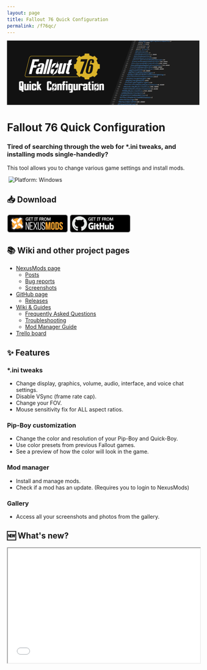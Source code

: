 ```yaml
---
layout: page
title: Fallout 76 Quick Configuration
permalink: /f76qc/
---
```


![Banner](/assets/img/banner_github.png)  

# Fallout 76 Quick Configuration

### Tired of searching through the web for *.ini tweaks, and installing mods single-handedly?

This tool allows you to change various game settings and install mods.

<img src="https://img.shields.io/github/v/release/FelisDiligens/Fallout76-QuickConfiguration?labelColor=0D0D0D&color=D9AD2B" alt="">
<img src="https://img.shields.io/badge/platform-windows-D9AD2B?logo=windows&labelColor=0D0D0D" alt="Platform: Windows">
<img src="https://img.shields.io/github/downloads/FelisDiligens/Fallout76-QuickConfiguration/total?labelColor=0D0D0D&color=D9AD2B" alt="">
<img src="https://img.shields.io/github/downloads/FelisDiligens/Fallout76-QuickConfiguration/latest/total?labelColor=0D0D0D&color=D9AD2B" alt="">

## 📥 Download

[![](/assets/img/getitfromnexusmods_button.png)](https://www.nexusmods.com/fallout76/mods/546?tab=files#mod-page-tab-files)
[![](/assets/img/getitfromgithub_button.png)](https://github.com/FelisDiligens/Fallout76-QuickConfiguration/releases/latest)

## 📚 Wiki and other project pages

- [NexusMods page](https://www.nexusmods.com/fallout76/mods/546)
  - [Posts](https://www.nexusmods.com/fallout76/mods/546?tab=posts#comment-container)
  - [Bug reports](https://www.nexusmods.com/fallout76/mods/546?tab=bugs#tab-modbugs)
  - [Screenshots](https://www.nexusmods.com/fallout76/mods/546?tab=images#list-modimages-1)
- [GitHub page](https://github.com/FelisDiligens/Fallout76-QuickConfiguration#readme)
  - [Releases](https://github.com/FelisDiligens/Fallout76-QuickConfiguration/releases)
- [Wiki & Guides](https://github.com/FelisDiligens/Fallout76-QuickConfiguration/wiki)
  - [Frequently Asked Questions](https://github.com/FelisDiligens/Fallout76-QuickConfiguration/wiki/Frequently-Asked-Questions-(FAQ))
  - [Troubleshooting](https://github.com/FelisDiligens/Fallout76-QuickConfiguration/wiki/Troubleshooting)
  - [Mod Manager Guide](https://github.com/FelisDiligens/Fallout76-QuickConfiguration/wiki/Mod-Manager-Guide)
- [Trello board](https://trello.com/b/DUkpkLw4)

## ✨ Features

### *.ini tweaks
- Change display, graphics, volume, audio, interface, and voice chat settings.
- Disable VSync (frame rate cap).
- Change your FOV.
- Mouse sensitivity fix for ALL aspect ratios.

### Pip-Boy customization
- Change the color and resolution of your Pip-Boy and Quick-Boy.
- Use color presets from previous Fallout games.
- See a preview of how the color will look in the game.

### Mod manager
- Install and manage mods.
- Check if a mod has an update. (Requires you to login to NexusMods)

### Gallery
- Access all your screenshots and photos from the gallery.

## 🆕 What's new?

<iframe width="100%" height="300px" src="/Fo76ini/What's new.html">
